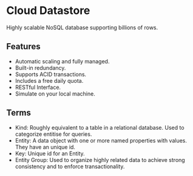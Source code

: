 # Cloud Datastore

Highly scalable NoSQL database supporting billions of rows.

## Features

* Automatic scaling and fully managed.
* Built-in redundancy.
* Supports ACID transactions.
* Includes a free daily quota.
* RESTful Interface.
* Simulate on your local machine.

## Terms

* Kind: Roughly equivalent to a table in a relational database. Used to categorize entitise for queries.
* Entity: A data object with one or more named properties with values. They have an unique id.
* Key: Unique id for an Entity.
* Entity Group: Used to organize highly related data to achieve strong consistency and to enforce transactionality.
